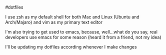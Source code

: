 #dotfiles

I use zsh as my default shell for both Mac and Linux (Ubuntu and Arch/Majaro) and vim as my primary text editor

I'm also trying to get used to emacs, because, well...what do you say, real developers use emacs for some reason (heard
it from a friend, not my idea)

I'll be updating my dotfiles according whenever I make changes
